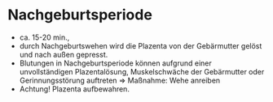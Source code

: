 # Nachgeburtsperiode
+ ca. 15-20 min.,
+ durch Nachgeburtswehen wird die Plazenta von der Gebärmutter gelöst und nach außen gepresst.
+ Blutungen in Nachgeburtsperiode können aufgrund einer unvollständigen Plazentalösung, Muskelschwäche der Gebärmutter oder Gerinnungsstörung auftreten => Maßnahme: Wehe anreiben
+ Achtung! Plazenta aufbewahren.